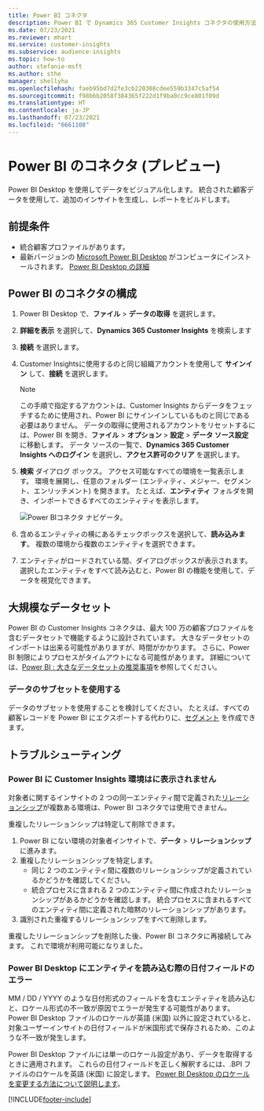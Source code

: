 ```yaml
---
title: Power BI コネクタ
description: Power BI で Dynamics 365 Customer Insights コネクタの使用方法を学びます。
ms.date: 07/23/2021
ms.reviewer: mhart
ms.service: customer-insights
ms.subservice: audience-insights
ms.topic: how-to
author: stefanie-msft
ms.author: sthe
manager: shellyha
ms.openlocfilehash: faeb95bd7d2fe3cb220308cdee559b3347c5af54
ms.sourcegitcommit: f98b6b2058f384365f222d1f9ba0cc9ce801f09d
ms.translationtype: HT
ms.contentlocale: ja-JP
ms.lasthandoff: 07/23/2021
ms.locfileid: "6661108"
---
```

# <a name="connector-for-power-bi-preview"></a>Power BI のコネクタ (プレビュー)

Power BI Desktop を使用してデータをビジュアル化します。 統合された顧客データを使用して、追加のインサイトを生成し、レポートをビルドします。

## <a name="prerequisites"></a>前提条件

- 統合顧客プロファイルがあります。
- 最新バージョンの [Microsoft Power BI Desktop](https://powerbi.microsoft.com/desktop/) がコンピュータにインストールされます。 [Power BI Desktop の詳細](/power-bi/desktop-what-is-desktop)

## <a name="configure-the-connector-for-power-bi"></a>Power BI のコネクタの構成

1. Power BI Desktop で、**ファイル** > **データの取得** を選択します。

1. **詳細を表示** を選択して、**Dynamics 365 Customer Insights** を検索します

1. **接続** を選択します。

1. Customer Insightsに使用するのと同じ組織アカウントを使用して **サインイン** して、**接続** を選択します。
   > [!NOTE]
   > この手順で指定するアカウントは、Customer Insights からデータをフェッチするために使用され、Power BI にサインインしているものと同じである必要はありません。 データの取得に使用されるアカウントをリセットするには、Power BI を開き、**ファイル** > **オプション** > **設定** > **データ ソース設定** に移動します。 データ ソースの一覧で、**Dynamics 365 Customer Insights へのログイン** を選択し、**アクセス許可のクリア** を選択します。  

1. **検索** ダイアログ ボックス。 アクセス可能なすべての環境を一覧表示します。 環境を展開し、任意のフォルダー (エンティティ、メジャー、セグメント、エンリッチメント) を開きます。 たとえば、**エンティティ** フォルダを開き、インポートできるすべてのエンティティを表示します。

   ![Power BIコネクタ ナビゲータ。](media/power-bi-navigator.png "Power BI コネクタ ナビゲーター")

1. 含めるエンティティの横にあるチェックボックスを選択して、**読み込みます**。 複数の環境から複数のエンティティを選択できます。

1. エンティティがロードされている間、ダイアログボックスが表示されます。 選択したエンティティをすべて読み込むと、Power BI の機能を使用して、データを視覚化できます。

## <a name="large-data-sets"></a>大規模なデータセット

Power BI の Customer Insights コネクタは、最大 100 万の顧客プロファイルを含むデータセットで機能するように設計されています。 大きなデータセットのインポートは出来る可能性がありますが、時間がかかります。 さらに、Power BI 制限によりプロセスがタイムアウトになる可能性があります。 詳細については、[Power BI : 大きなデータセットの推奨事項](/power-bi/admin/service-premium-what-is#large-datasets)を参照してください。 

### <a name="work-with-a-subset-of-data"></a>データのサブセットを使用する

データのサブセットを使用することを検討してください。 たとえば、すべての顧客レコードを Power BI にエクスポートする代わりに、[セグメント](segments.md) を作成できます。

## <a name="troubleshooting"></a>トラブルシューティング​​

### <a name="customer-insights-environment-doesnt-show-in-power-bi"></a>Power BI に Customer Insights 環境はに表示されません

対象者に関するインサイトの 2 つの同一エンティティ間で定義された[リレーションシップ](relationships.md)が複数ある環境は、Power BI コネクタでは使用できません。

重複したリレーションシップは特定して削除できます。

1. Power BI にない環境の対象者インサイトで、**データ** > **リレーションシップ** に進みます。
2. 重複したリレーションシップを特定します。
   - 同じ 2 つのエンティティ間に複数のリレーションシップが定義されているかどうかを確認してください。
   - 統合プロセスに含まれる 2 つのエンティティ間に作成されたリレーションシップがあるかどうかを確認します。 統合プロセスに含まれるすべてのエンティティ間に定義された暗黙のリレーションシップがあります。
3. 識別された重複するリレーションシップをすべて削除します。

重複したリレーションシップを削除した後、Power BI コネクタに再接続してみます。 これで環境が利用可能になりました。

### <a name="errors-on-date-fields-when-loading-entities-in-power-bi-desktop"></a>Power BI Desktop にエンティティを読み込む際の日付フィールドのエラー

MM / DD / YYYY のような日付形式のフィールドを含むエンティティを読み込むと、ロケール形式の不一致が原因でエラーが発生する可能性があります。 Power BI Desktop ファイルのロケールが英語 (米国) 以外に設定されていると、対象ユーザーインサイトの日付フィールドが米国形式で保存されるため、このような不一致が発生します。

Power BI Desktop ファイルには単一のロケール設定があり、データを取得するときに適用されます。 これらの日付フィールドを正しく解釈するには、.BPI ファイルのロケールを英語 (米国) に設定します。 [Power BI Desktop のロケールを変更する方法について説明します](/power-bi/fundamentals/supported-languages-countries-regions.md#choose-the-locale-for-importing-data-into-power-bi-desktop)。

[!INCLUDE[footer-include](../includes/footer-banner.md)]
